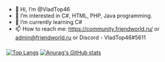 - 👋 Hi, I’m @VladTop46
- 👀 I’m interested in C#, HTML, PHP, Java programming.
- 🌱 I’m currently learning C#
- 📫 How to reach me: https://community.friendworld.ru/ or admin@friendworld.ru or Discord - VladTop46#5611

###
[![Top Langs](https://github-readme-stats.vercel.app/api/top-langs/?username=VladTop46&theme=merko)](https://github.com/VladTop46)
[![Anurag's GitHub stats](https://github-readme-stats.vercel.app/api?username=VladTop46&theme=merko)](https://github.com/VladTop46)
